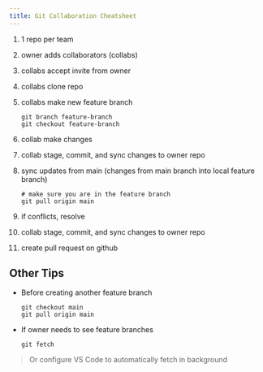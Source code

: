 ```yaml
---
title: Git Collaboration Cheatsheet
---
```


1. 1 repo per team
1. owner adds collaborators (collabs)
1. collabs accept invite from owner
1. collabs clone repo
1. collabs make new feature branch

   ```
   git branch feature-branch
   git checkout feature-branch
   ```

1. collab make changes
1. collab stage, commit, and sync changes to owner repo
1. sync updates from main (changes from main branch into local feature branch)

   ```
   # make sure you are in the feature branch
   git pull origin main
   ```

1. if conflicts, resolve
1. collab stage, commit, and sync changes to owner repo
1. create pull request on github

## Other Tips

- Before creating another feature branch

  ```
  git checkout main
  git pull origin main
  ```

- If owner needs to see feature branches

  ```
  git fetch
  ```

> Or configure VS Code to automatically fetch in background
